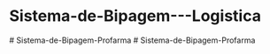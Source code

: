 # Sistema-de-Bipagem---Logistica
#   S i s t e m a - d e - B i p a g e m - P r o f a r m a  
 # Sistema-de-Bipagem-Profarma
